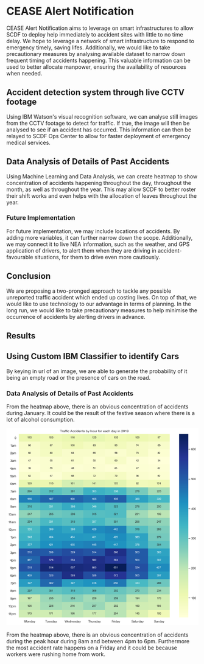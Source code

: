 # CEASE Alert Notification

CEASE Alert Notification aims to leverage on smart infrastructures to allow SCDF to deploy help immediately to accident sites with little to no time delay. We hope to leverage a network of smart infrastructure to respond to emergency timely, saving lifes. Additionally, we would like to take precautionary measures by analysing available dataset to narrow down frequent timing of accidents happening. This valuable information can be used to better allocate manpower, ensuring the availability of resources when needed.

## Accident detection system through live CCTV footage

Using IBM Watson's visual recognition software, we can analyse still images from the CCTV footage to detect for traffic. If true, the image will then be analysed to see if an accident has occurred. This information can then be relayed to SCDF Ops Center to allow for faster deployment of emergency medical services.

## Data Analysis of Details of Past Accidents

Using Machine Learning and Data Analysis, we can create heatmap to show concentration of accidents happening throughout the day, throughout the month, as well as throughout the year. This may allow SCDF to better roster their shift works and even helps with the allocation of leaves throughout the year.

### Future Implementation

For future implementation, we may include locations of accidents. By adding more variables, it can further narrow down the scope. Additionally, we may connect it to live NEA information, such as the weather, and GPS application of drivers, to alert them when they are driving in accident-favourable situations, for them to drive even more cautiously. 

## Conclusion

We are proposing a two-pronged approach to tackle any possible unreported traffic accident which ended up costing lives. On top of that, we would like to use technology to our advantage in terms of planning. In the long run, we would like to take precautionary measures to help minimise the occurrence of accidents by alerting drivers in advance.

## Results
## Using Custom IBM Classifier to identify Cars
By keying in url of an image, we are able to generate the probability of it being an empty road or the presence of cars on the road.

### Data Analysis of Details of Past Accidents


From the heatmap above, there is an obvious concentration of accidents during January. It could be the result of the festive season where there is a lot of alcohol consumption.

<p align = "center">
    <img src="readme_src/result2.png" alt="result1">
</p>

From the heatmap above, there is an obvious concentration of accidents during the peak hour during 8am and between 4pm to 6pm. Furthermore the most accident rate happens on a Friday and it could be because workers were rushing home from work.
